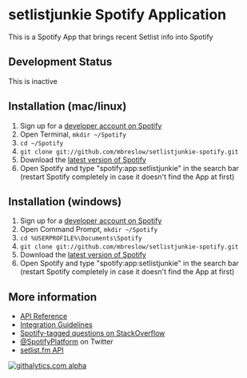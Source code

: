 # setlistjunkie Spotify Application

This is a Spotify App that brings recent Setlist info into Spotify

## Development Status
This is inactive

## Installation (mac/linux)

 1. Sign up for a [developer account on Spotify](http://developer.spotify.com/en/spotify-apps-api/developer-signup/)
 2. Open Terminal, `mkdir ~/Spotify`
 3. `cd ~/Spotify`
 4. `git clone git://github.com/mbreslow/setlistjunkie-spotify.git`
 6. Download the [latest version of Spotify](http://spotify.com/download)
 7. Open Spotify and type "spotify:app:setlistjunkie" in the search bar (restart Spotify completely in case it doesn't find the App at first)

## Installation (windows)

 1. Sign up for a [developer account on Spotify](http://developer.spotify.com/en/spotify-apps-api/developer-signup/)
 2. Open Command Prompt, `mkdir ~/Spotify`
 3. `cd %USERPROFILE%\Documents\Spotify`
 4. `git clone git://github.com/mbreslow/setlistjunkie-spotify.git`
 6. Download the [latest version of Spotify](http://spotify.com/download)
 7. Open Spotify and type "spotify:app:setlistjunkie" in the search bar (restart Spotify completely in case it doesn't find the App at first)


## More information

 * [API Reference](https://developer.spotify.com/technologies/apps/docs/)
 * [Integration Guidelines](http://developer.spotify.com/download/spotify-apps-api/guidelines/)
 * [Spotify-tagged questions on StackOverflow](http://stackoverflow.com/questions/tagged/spotify)
 * [@SpotifyPlatform](https://twitter.com/#!/SpotifyPlatform) on Twitter
 * [setlist.fm API](http://api.setlist.fm/docs/index.html)

[![githalytics.com alpha](https://cruel-carlota.pagodabox.com/52a90b7223115c7cdc4415d73469248c "githalytics.com")](http://githalytics.com/mbreslow/setlistjunkie-spotify)
